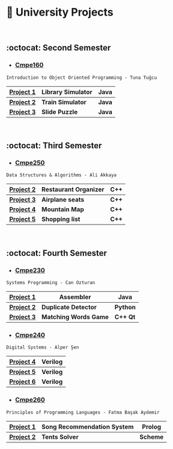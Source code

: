 #  :school_satchel: University Projects  

&emsp;

## :octocat: Second Semester


- ### [Cmpe160](https://github.com/irem-zeynep/University_Projects/tree/master/Cmpe160) 
```
Introduction to Object Oriented Programming - Tuna Tuğcu
```  
| [Project 1](https://github.com/irem-zeynep/University_Projects/tree/master/Cmpe160/Project1/LibrarySimulator)| Library Simulator |Java |
  --- | ---| ---|
  | [**Project 2**](https://github.com/irem-zeynep/University_Projects/tree/master/Cmpe160/Project2/TrainSimulator)| **Train Simulator** |**Java**|
  | [**Project 3**](https://github.com/irem-zeynep/University_Projects/tree/master/Cmpe160/Project3/SlidePuzzle)| **Slide Puzzle** | **Java**|
  
&emsp;

## :octocat:  Third Semester

- ### [Cmpe250](https://github.com/irem-zeynep/University_Projects/tree/master/Cmpe250) 
```
Data Structures & Algorithms - Ali Akkaya
```
  | [Project 2](https://github.com/irem-zeynep/University_Projects/tree/master/Cmpe250/Project2/Restaurant_Organizer)|**Restaurant Organizer**|C++ |
  --- | --- | --- |
  | [**Project 3**](https://github.com/irem-zeynep/University_Projects/tree/master/Cmpe250/Project3/Airplane_seats)|**Airplane seats**|**C++**|
  | [**Project 4**](https://github.com/irem-zeynep/University_Projects/tree/master/Cmpe250/Project4/Mountain_Map)|**Mountain Map**|**C++**|
  | [**Project 5**](https://github.com/irem-zeynep/University_Projects/tree/master/Cmpe250/Project5/Shopping_list)|**Shopping list**|**C++**|
  
&emsp;

## :octocat:  Fourth Semester


- ### [Cmpe230](https://github.com/irem-zeynep/University_Projects/tree/master/Cmpe230) 
```
Systems Programming - Can Özturan
``` 
  | [Project 1](https://github.com/irem-zeynep/University_Projects/tree/master/Cmpe230/Project1)| Assembler |Java |
  --- | ---| ---|
  | [**Project 2**](https://github.com/irem-zeynep/University_Projects/tree/master/Cmpe230/Project2)| **Duplicate Detector** |**Python**|
  | [**Project 3**](https://github.com/irem-zeynep/University_Projects/tree/master/Cmpe230/Project3)| **Matching Words Game** | **C++ Qt**|

- ### [Cmpe240](https://github.com/irem-zeynep/University_Projects/tree/master/Cmpe240) 
```
Digital Systems	- Alper Şen
```
| [Project 4](https://github.com/irem-zeynep/University_Projects/tree/master/Cmpe240/Preliminary4)| Verilog |
--- | ---
| [**Project 5**](https://github.com/irem-zeynep/University_Projects/tree/master/Cmpe240/Preliminary5)| **Verilog**|
| [**Project 6**](https://github.com/irem-zeynep/University_Projects/tree/master/Cmpe240/Preliminary6)| **Verilog**|

- ### [Cmpe260](https://github.com/irem-zeynep/University_Projects/tree/master/Cmpe260) 
```
Principles of Programming Languages - Fatma Başak Aydemir
```
  | [Project 1](https://github.com/irem-zeynep/University_Projects/tree/master/Cmpe260/Project1)| Song Recommendation System | Prolog |
  --- | --- | ---
  | [**Project 2**](https://github.com/irem-zeynep/University_Projects/tree/master/Cmpe260/Project2)| **Tents Solver** | **Scheme**|
